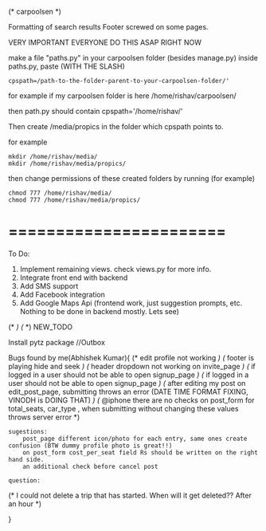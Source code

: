 (* carpoolsen *)

Formatting of search results
Footer screwed on some pages.


VERY IMPORTANT
EVERYONE DO THIS
ASAP
RIGHT NOW

make a file "paths.py" in your carpoolsen folder (besides manage.py)
inside paths.py, paste  (WITH THE SLASH)

    cpspath=/path-to-the-folder-parent-to-your-carpoolsen-folder/'


for example
if my carpoolsen folder is here
    /home/rishav/carpoolsen/

then path.py should contain
    cpspath='/home/rishav/'
    
Then create /media/propics in the folder which cpspath points to.

for example

    mkdir /home/rishav/media/
    mkdir /home/rishav/media/propics/
    
then change permissions of these created folders by running (for example)

    chmod 777 /home/rishav/media/
    chmod 777 /home/rishav/media/propics/
    
=======================
=======================



To Do:

1. Implement remaining views. check views.py for more info.
2. Integrate front end with backend
3. Add SMS support
4. Add Facebook integration
5. Add Google Maps Api (frontend work, just suggestion prompts, etc. Nothing to be done in backend mostly. Lets see)


(* <!-- Rating table not opening but working fine. --> *)
(* <!-- Dashboard list in decreasing order. --> *)
NEW_TODO

<!-- CHECK EDIT POST -->
<!-- Receipt shows footer text -->
<!-- LoginVerify Validate -->
<!-- Gmaps -->
<!-- Edit_post date-time issue -->
<!-- Dropdown not working on settings page -->
<!-- Photos and links in footer -->
Install pytz package
//Outbox


Bugs found by me(Abhishek Kumar){
(* 	edit profile not working *)
(* 	footer is playing hide and seek *)
(* 	header dropdown not working on invite_page *)
(*	if logged in a user should not be able to open signup_page *)
(* 	if logged in a user should not be able to open signup_page *)
(* 	after editing my post on edit_post_page, submitting throws an error (DATE TIME FORMAT FIXING, VINODH is DOING THAT) *)
(* 	@iphone there are no checks on post_form for total_seats, car_type , when submitting without changing these values throws server error *)

	sugestions:
		post_page different icon/photo for each entry, same ones create confusion (BTW dummy profile photo is great!!)
		on post_form cost_per_seat field Rs should be written on the right hand side.
		an additional check before cancel post

	question:
(* 		I could not delete a trip that has started. When will it get deleted?? After an hour *)

}
 

